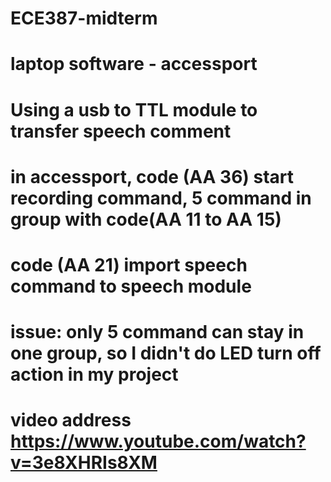 # ECE387-midterm
# laptop software - accessport
# Using a usb to TTL module to transfer speech comment
# in accessport, code (AA 36) start recording command, 5 command in group with code(AA 11 to AA 15)
# code (AA 21) import speech command to speech module

# issue: only 5 command can stay in one group, so I didn't do LED turn off action in my project
# video address https://www.youtube.com/watch?v=3e8XHRIs8XM
